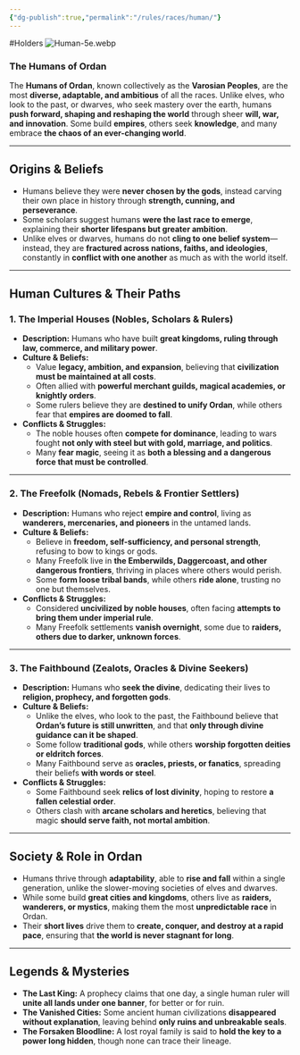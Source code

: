 ```yaml
---
{"dg-publish":true,"permalink":"/rules/races/human/"}
---
```


#Holders
![Human-5e.webp](/img/user/Images/Human-5e.webp)
### **The Humans of Ordan**

The **Humans of Ordan**, known collectively as the **Varosian Peoples**, are the most **diverse, adaptable, and ambitious** of all the races. Unlike elves, who look to the past, or dwarves, who seek mastery over the earth, humans **push forward, shaping and reshaping the world** through sheer **will, war, and innovation**. Some build **empires**, others seek **knowledge**, and many embrace **the chaos of an ever-changing world**.

---

## **Origins & Beliefs**

- Humans believe they were **never chosen by the gods**, instead carving their own place in history through **strength, cunning, and perseverance**.
- Some scholars suggest humans **were the last race to emerge**, explaining their **shorter lifespans but greater ambition**.
- Unlike elves or dwarves, humans do not **cling to one belief system**—instead, they are **fractured across nations, faiths, and ideologies**, constantly in **conflict with one another** as much as with the world itself.

---

## **Human Cultures & Their Paths**

### **1. The Imperial Houses (Nobles, Scholars & Rulers)**

- **Description:** Humans who have built **great kingdoms, ruling through law, commerce, and military power**.
- **Culture & Beliefs:**
    - Value **legacy, ambition, and expansion**, believing that **civilization must be maintained at all costs**.
    - Often allied with **powerful merchant guilds, magical academies, or knightly orders**.
    - Some rulers believe they are **destined to unify Ordan**, while others fear that **empires are doomed to fall**.
- **Conflicts & Struggles:**
    - The noble houses often **compete for dominance**, leading to wars fought **not only with steel but with gold, marriage, and politics**.
    - Many **fear magic**, seeing it as **both a blessing and a dangerous force that must be controlled**.

---

### **2. The Freefolk (Nomads, Rebels & Frontier Settlers)**

- **Description:** Humans who reject **empire and control**, living as **wanderers, mercenaries, and pioneers** in the untamed lands.
- **Culture & Beliefs:**
    - Believe in **freedom, self-sufficiency, and personal strength**, refusing to bow to kings or gods.
    - Many Freefolk live in **the Emberwilds, Daggercoast, and other dangerous frontiers**, thriving in places where others would perish.
    - Some **form loose tribal bands**, while others **ride alone**, trusting no one but themselves.
- **Conflicts & Struggles:**
    - Considered **uncivilized by noble houses**, often facing **attempts to bring them under imperial rule**.
    - Many Freefolk settlements **vanish overnight**, some due to **raiders, others due to darker, unknown forces**.

---

### **3. The Faithbound (Zealots, Oracles & Divine Seekers)**

- **Description:** Humans who **seek the divine**, dedicating their lives to **religion, prophecy, and forgotten gods**.
- **Culture & Beliefs:**
    - Unlike the elves, who look to the past, the Faithbound believe that **Ordan’s future is still unwritten**, and that **only through divine guidance can it be shaped**.
    - Some follow **traditional gods**, while others **worship forgotten deities or eldritch forces**.
    - Many Faithbound serve as **oracles, priests, or fanatics**, spreading their beliefs **with words or steel**.
- **Conflicts & Struggles:**
    - Some Faithbound seek **relics of lost divinity**, hoping to restore **a fallen celestial order**.
    - Others clash with **arcane scholars and heretics**, believing that magic **should serve faith, not mortal ambition**.

---

## **Society & Role in Ordan**

- Humans thrive through **adaptability**, able to **rise and fall** within a single generation, unlike the slower-moving societies of elves and dwarves.
- While some build **great cities and kingdoms**, others live as **raiders, wanderers, or mystics**, making them the most **unpredictable race** in Ordan.
- Their **short lives** drive them to **create, conquer, and destroy at a rapid pace**, ensuring that **the world is never stagnant for long**.

---

## **Legends & Mysteries**

- **The Last King:** A prophecy claims that one day, a single human ruler will **unite all lands under one banner**, for better or for ruin.
- **The Vanished Cities:** Some ancient human civilizations **disappeared without explanation**, leaving behind **only ruins and unbreakable seals**.
- **The Forsaken Bloodline:** A lost royal family is said to **hold the key to a power long hidden**, though none can trace their lineage.